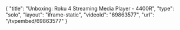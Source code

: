 {
    "title": "Unboxing: Roku 4 Streaming Media Player - 4400R",
    "type": "solo",
    "layout": "iframe-static",
    "videoId": "69863577",
    "url": "\/tvpembed\/69863577"
}